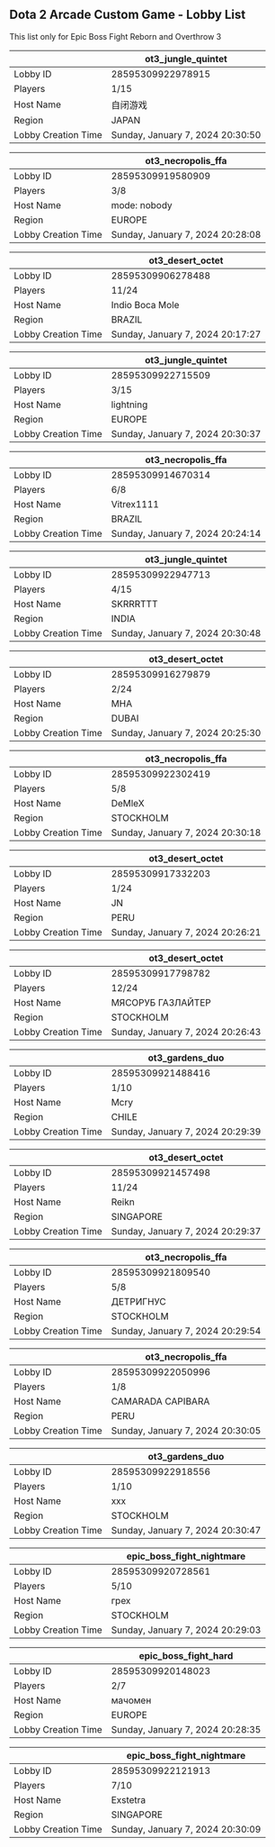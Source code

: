 ## Dota 2 Arcade Custom Game - Lobby List

This list only for Epic Boss Fight Reborn and Overthrow 3

|  | ot3_jungle_quintet |
| ------ | ------ |
| Lobby ID | 28595309922978915 |
| Players | 1/15 |
| Host Name | 自闭游戏 |
| Region | JAPAN |
| Lobby Creation Time | Sunday, January 7, 2024 20:30:50 |


|  | ot3_necropolis_ffa |
| ------ | ------ |
| Lobby ID | 28595309919580909 |
| Players | 3/8 |
| Host Name | mode: nobody |
| Region | EUROPE |
| Lobby Creation Time | Sunday, January 7, 2024 20:28:08 |


|  | ot3_desert_octet |
| ------ | ------ |
| Lobby ID | 28595309906278488 |
| Players | 11/24 |
| Host Name | Indio Boca Mole |
| Region | BRAZIL |
| Lobby Creation Time | Sunday, January 7, 2024 20:17:27 |


|  | ot3_jungle_quintet |
| ------ | ------ |
| Lobby ID | 28595309922715509 |
| Players | 3/15 |
| Host Name | lightning |
| Region | EUROPE |
| Lobby Creation Time | Sunday, January 7, 2024 20:30:37 |


|  | ot3_necropolis_ffa |
| ------ | ------ |
| Lobby ID | 28595309914670314 |
| Players | 6/8 |
| Host Name | Vitrex1111 |
| Region | BRAZIL |
| Lobby Creation Time | Sunday, January 7, 2024 20:24:14 |


|  | ot3_jungle_quintet |
| ------ | ------ |
| Lobby ID | 28595309922947713 |
| Players | 4/15 |
| Host Name | SKRRRTTT |
| Region | INDIA |
| Lobby Creation Time | Sunday, January 7, 2024 20:30:48 |


|  | ot3_desert_octet |
| ------ | ------ |
| Lobby ID | 28595309916279879 |
| Players | 2/24 |
| Host Name | MHA |
| Region | DUBAI |
| Lobby Creation Time | Sunday, January 7, 2024 20:25:30 |


|  | ot3_necropolis_ffa |
| ------ | ------ |
| Lobby ID | 28595309922302419 |
| Players | 5/8 |
| Host Name | DeMleX |
| Region | STOCKHOLM |
| Lobby Creation Time | Sunday, January 7, 2024 20:30:18 |


|  | ot3_desert_octet |
| ------ | ------ |
| Lobby ID | 28595309917332203 |
| Players | 1/24 |
| Host Name | JN |
| Region | PERU |
| Lobby Creation Time | Sunday, January 7, 2024 20:26:21 |


|  | ot3_desert_octet |
| ------ | ------ |
| Lobby ID | 28595309917798782 |
| Players | 12/24 |
| Host Name | МЯСОРУБ ГАЗЛАЙТЕР |
| Region | STOCKHOLM |
| Lobby Creation Time | Sunday, January 7, 2024 20:26:43 |


|  | ot3_gardens_duo |
| ------ | ------ |
| Lobby ID | 28595309921488416 |
| Players | 1/10 |
| Host Name | Mcry |
| Region | CHILE |
| Lobby Creation Time | Sunday, January 7, 2024 20:29:39 |


|  | ot3_desert_octet |
| ------ | ------ |
| Lobby ID | 28595309921457498 |
| Players | 11/24 |
| Host Name | Reikn |
| Region | SINGAPORE |
| Lobby Creation Time | Sunday, January 7, 2024 20:29:37 |


|  | ot3_necropolis_ffa |
| ------ | ------ |
| Lobby ID | 28595309921809540 |
| Players | 5/8 |
| Host Name | ДЕТРИГНУС |
| Region | STOCKHOLM |
| Lobby Creation Time | Sunday, January 7, 2024 20:29:54 |


|  | ot3_necropolis_ffa |
| ------ | ------ |
| Lobby ID | 28595309922050996 |
| Players | 1/8 |
| Host Name | CAMARADA CAPIBARA |
| Region | PERU |
| Lobby Creation Time | Sunday, January 7, 2024 20:30:05 |


|  | ot3_gardens_duo |
| ------ | ------ |
| Lobby ID | 28595309922918556 |
| Players | 1/10 |
| Host Name | xxx |
| Region | STOCKHOLM |
| Lobby Creation Time | Sunday, January 7, 2024 20:30:47 |


|  | epic_boss_fight_nightmare |
| ------ | ------ |
| Lobby ID | 28595309920728561 |
| Players | 5/10 |
| Host Name | грех |
| Region | STOCKHOLM |
| Lobby Creation Time | Sunday, January 7, 2024 20:29:03 |


|  | epic_boss_fight_hard |
| ------ | ------ |
| Lobby ID | 28595309920148023 |
| Players | 2/7 |
| Host Name | мачомен |
| Region | EUROPE |
| Lobby Creation Time | Sunday, January 7, 2024 20:28:35 |


|  | epic_boss_fight_nightmare |
| ------ | ------ |
| Lobby ID | 28595309922121913 |
| Players | 7/10 |
| Host Name | Exstetra |
| Region | SINGAPORE |
| Lobby Creation Time | Sunday, January 7, 2024 20:30:09 |


